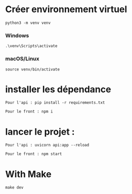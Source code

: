 # Créer environnement virtuel

```
python3 -m venv venv
```

### Windows

```
.\venv\Scripts\activate
```

### macOS/Linux

```
source venv/bin/activate
```

# installer les dépendance

```
Pour l'api : pip install -r requirements.txt

Pour le front : npm i

```

# lancer le projet :

```
Pour l'api : uvicorn api:app --reload

Pour le front : npm start

```

# With Make

```
make dev
```
